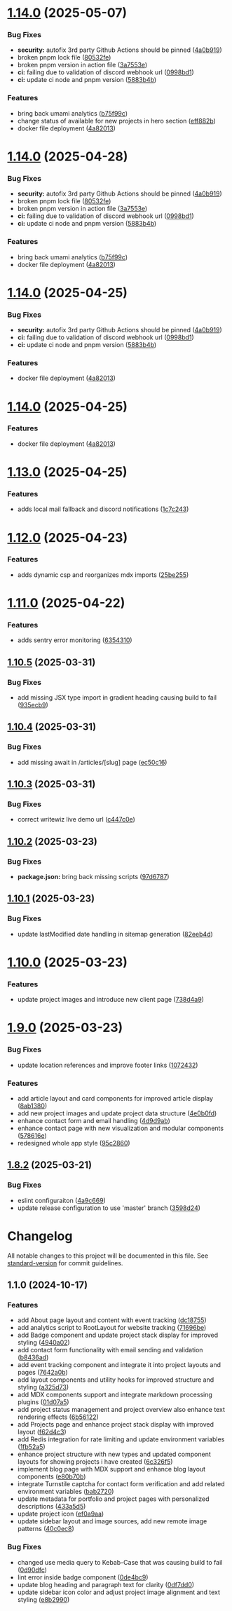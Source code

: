 # [1.14.0](https://github.com/Shironex/portfolio/compare/v1.13.0...v1.14.0) (2025-05-07)


### Bug Fixes

* **security:** autofix 3rd party Github Actions should be pinned ([4a0b919](https://github.com/Shironex/portfolio/commit/4a0b919578bad27d90d036869addab9d5cc93434))
* broken pnpm lock file ([80532fe](https://github.com/Shironex/portfolio/commit/80532feaabdddc271f3f7654fce376fc3a290b65))
* broken pnpm version in action file ([3a7553e](https://github.com/Shironex/portfolio/commit/3a7553e05e223b8b2936815d58a912f421751101))
* **ci:** failing due to validation of discord webhook url ([0998bd1](https://github.com/Shironex/portfolio/commit/0998bd156052260ffc4ceddb4ab81573000124e8))
* **ci:** update ci node and pnpm version ([5883b4b](https://github.com/Shironex/portfolio/commit/5883b4b8f6d34e9d54633cee774b46446da1656a))


### Features

* bring back umami analytics ([b75f99c](https://github.com/Shironex/portfolio/commit/b75f99c6891c0670a1a1625653fea6674caf7241))
* change status of available for new projects in hero section ([eff882b](https://github.com/Shironex/portfolio/commit/eff882baca7168b26899c152e739b19169612f99))
* docker file deployment ([4a82013](https://github.com/Shironex/portfolio/commit/4a82013961772c7024f46774013d90320cdd6afe))

# [1.14.0](https://github.com/Shironex/portfolio/compare/v1.13.0...v1.14.0) (2025-04-28)


### Bug Fixes

* **security:** autofix 3rd party Github Actions should be pinned ([4a0b919](https://github.com/Shironex/portfolio/commit/4a0b919578bad27d90d036869addab9d5cc93434))
* broken pnpm lock file ([80532fe](https://github.com/Shironex/portfolio/commit/80532feaabdddc271f3f7654fce376fc3a290b65))
* broken pnpm version in action file ([3a7553e](https://github.com/Shironex/portfolio/commit/3a7553e05e223b8b2936815d58a912f421751101))
* **ci:** failing due to validation of discord webhook url ([0998bd1](https://github.com/Shironex/portfolio/commit/0998bd156052260ffc4ceddb4ab81573000124e8))
* **ci:** update ci node and pnpm version ([5883b4b](https://github.com/Shironex/portfolio/commit/5883b4b8f6d34e9d54633cee774b46446da1656a))


### Features

* bring back umami analytics ([b75f99c](https://github.com/Shironex/portfolio/commit/b75f99c6891c0670a1a1625653fea6674caf7241))
* docker file deployment ([4a82013](https://github.com/Shironex/portfolio/commit/4a82013961772c7024f46774013d90320cdd6afe))

# [1.14.0](https://github.com/Shironex/portfolio/compare/v1.13.0...v1.14.0) (2025-04-25)


### Bug Fixes

* **security:** autofix 3rd party Github Actions should be pinned ([4a0b919](https://github.com/Shironex/portfolio/commit/4a0b919578bad27d90d036869addab9d5cc93434))
* **ci:** failing due to validation of discord webhook url ([0998bd1](https://github.com/Shironex/portfolio/commit/0998bd156052260ffc4ceddb4ab81573000124e8))
* **ci:** update ci node and pnpm version ([5883b4b](https://github.com/Shironex/portfolio/commit/5883b4b8f6d34e9d54633cee774b46446da1656a))


### Features

* docker file deployment ([4a82013](https://github.com/Shironex/portfolio/commit/4a82013961772c7024f46774013d90320cdd6afe))

# [1.14.0](https://github.com/Shironex/portfolio/compare/v1.13.0...v1.14.0) (2025-04-25)


### Features

* docker file deployment ([4a82013](https://github.com/Shironex/portfolio/commit/4a82013961772c7024f46774013d90320cdd6afe))

# [1.13.0](https://github.com/Shironex/portfolio/compare/v1.12.0...v1.13.0) (2025-04-25)


### Features

* adds local mail fallback and discord notifications ([1c7c243](https://github.com/Shironex/portfolio/commit/1c7c2432c0ef666e8d4376cb5b287f7610d68bd3))

# [1.12.0](https://github.com/Shironex/portfolio/compare/v1.11.0...v1.12.0) (2025-04-23)


### Features

* adds dynamic csp and reorganizes mdx imports ([25be255](https://github.com/Shironex/portfolio/commit/25be255e22c9a236afc1f6eba11d199d4ce39201))

# [1.11.0](https://github.com/Shironex/portfolio/compare/v1.10.5...v1.11.0) (2025-04-22)


### Features

* adds sentry error monitoring ([6354310](https://github.com/Shironex/portfolio/commit/6354310a45f3064631067dbe5053c9672fa29bd9))

## [1.10.5](https://github.com/Shironex/portfolio/compare/v1.10.4...v1.10.5) (2025-03-31)


### Bug Fixes

* add missing JSX type import in gradient heading causing build to fail ([935ecb9](https://github.com/Shironex/portfolio/commit/935ecb9dc5dae6f62ef3930763ffa92c3f862790))

## [1.10.4](https://github.com/Shironex/portfolio/compare/v1.10.3...v1.10.4) (2025-03-31)


### Bug Fixes

* add missing await in /articles/[slug] page ([ec50c16](https://github.com/Shironex/portfolio/commit/ec50c16a3b377c1c8c6792ab2a86504063b9502e))

## [1.10.3](https://github.com/Shironex/portfolio/compare/v1.10.2...v1.10.3) (2025-03-31)


### Bug Fixes

* correct writewiz live demo url ([c447c0e](https://github.com/Shironex/portfolio/commit/c447c0e3f786b7a7f88c34ecc332e8b0bf186057))

## [1.10.2](https://github.com/Shironex/portfolio/compare/v1.10.1...v1.10.2) (2025-03-23)


### Bug Fixes

* **package.json:** bring back missing scripts ([97d6787](https://github.com/Shironex/portfolio/commit/97d6787f48a59d42749296d8a8495290849baa56))

## [1.10.1](https://github.com/Shironex/portfolio/compare/v1.10.0...v1.10.1) (2025-03-23)


### Bug Fixes

* update lastModified date handling in sitemap generation ([82eeb4d](https://github.com/Shironex/portfolio/commit/82eeb4d25c002f0074949a5182c6028cc2a2f179))

# [1.10.0](https://github.com/Shironex/portfolio/compare/v1.9.0...v1.10.0) (2025-03-23)


### Features

* update project images and introduce new client page ([738d4a9](https://github.com/Shironex/portfolio/commit/738d4a99b0c13c7c91c9a6b8e6631bbe94144d49))

# [1.9.0](https://github.com/Shironex/portfolio/compare/v1.8.2...v1.9.0) (2025-03-23)


### Bug Fixes

* update location references and improve footer links ([1072432](https://github.com/Shironex/portfolio/commit/107243241375d33341051b87e66111822155cc1e))


### Features

* add article layout and card components for improved article display ([8ab1380](https://github.com/Shironex/portfolio/commit/8ab1380ef6534bb0ac8352531b5b890e9d978a5b))
* add new project images and update project data structure ([4e0b0fd](https://github.com/Shironex/portfolio/commit/4e0b0fd9e54c409471e78b75e45a5fdaf0d74dd2))
* enhance contact form and email handling ([4d9d9ab](https://github.com/Shironex/portfolio/commit/4d9d9abd267b1806a9b5094f5784b013f7f22372))
* enhance contact page with new visualization and modular components ([578616e](https://github.com/Shironex/portfolio/commit/578616edde8bdc5d61706ecfe0661dc760fe8092))
* redesigned whole app style ([95c2860](https://github.com/Shironex/portfolio/commit/95c286062721204973ed3e0d582f72c1c61dcdc3))

## [1.8.2](https://github.com/Shironex/portfolio/compare/v1.8.1...v1.8.2) (2025-03-21)


### Bug Fixes

* eslint configuraiton ([4a9c669](https://github.com/Shironex/portfolio/commit/4a9c6694bfed2e5bb255b3923113077fc83818fb))
* update release configuration to use 'master' branch ([3598d24](https://github.com/Shironex/portfolio/commit/3598d24d290c24b00d05357f1092ac799d010716))

# Changelog

All notable changes to this project will be documented in this file. See [standard-version](https://github.com/conventional-changelog/standard-version) for commit guidelines.

## 1.1.0 (2024-10-17)

### Features

- add About page layout and content with event tracking ([dc18755](https://github.com/Shironex/portfolio/commit/dc187553ae701f7e156ee1336421492ff0e4021f))
- add analytics script to RootLayout for website tracking ([71696be](https://github.com/Shironex/portfolio/commit/71696be28a266a0d969a6b7b09cb0b304e12f8ad))
- add Badge component and update project stack display for improved styling ([4940a02](https://github.com/Shironex/portfolio/commit/4940a02d64644e25fc0b8e2865e982526d796aef))
- add contact form functionality with email sending and validation ([b8436ad](https://github.com/Shironex/portfolio/commit/b8436adc54e73d35cde35c7fd8896e52755f9b5a))
- add event tracking component and integrate it into project layouts and pages ([7642a0b](https://github.com/Shironex/portfolio/commit/7642a0b13dec0318f7a6cb8695052a5f837b05c7))
- add layout components and utility hooks for improved structure and styling ([a325d73](https://github.com/Shironex/portfolio/commit/a325d7398bd009f44a7711e60993cf19e0180233))
- add MDX components support and integrate markdown processing plugins ([01d07a5](https://github.com/Shironex/portfolio/commit/01d07a538167de69ced752b0d132c527391365ab))
- add project status management and project overview also enhance text rendering effects ([6b56122](https://github.com/Shironex/portfolio/commit/6b5612208ad7ff56bf0906043d4ad407b2a3c651))
- add Projects page and enhance project stack display with improved layout ([f62d4c3](https://github.com/Shironex/portfolio/commit/f62d4c39478de37ab57193cb5d2a9775edd3790d))
- add Redis integration for rate limiting and update environment variables ([1fb52a5](https://github.com/Shironex/portfolio/commit/1fb52a5757b333025a73cdf8d7c1cbfdddf1ff49))
- enhance project structure with new types and updated component layouts for showing projects i have created ([6c326f5](https://github.com/Shironex/portfolio/commit/6c326f5c22c3a5f3c9b90375e83dc0b2db21020f))
- implement blog page with MDX support and enhance blog layout components ([e80b70b](https://github.com/Shironex/portfolio/commit/e80b70b318972b717f39e6b12326d065fd3d5a15))
- integrate Turnstile captcha for contact form verification and add related environment variables ([bab2720](https://github.com/Shironex/portfolio/commit/bab27203a866f8620bfadf7550dbb6406d08647b))
- update metadata for portfolio and project pages with personalized descriptions ([433a5d5](https://github.com/Shironex/portfolio/commit/433a5d5fb1e0c06486a4c3afba9113326905b123))
- update project icon ([ef0a9aa](https://github.com/Shironex/portfolio/commit/ef0a9aac42fb69512b0fe327bf34f31da79f9e33))
- update sidebar layout and image sources, add new remote image patterns ([40c0ec8](https://github.com/Shironex/portfolio/commit/40c0ec819371c178e446761caf6014b61bb905f9))

### Bug Fixes

- changed use media query to Kebab-Case that was causing build to fail ([0d90dfc](https://github.com/Shironex/portfolio/commit/0d90dfc1b5d556c27689a4479886a5ff1c1c1e60))
- lint error inside badge component ([0de4bc9](https://github.com/Shironex/portfolio/commit/0de4bc9a642daa11d091a17a2dc490f2dbe696af))
- update blog heading and paragraph text for clarity ([0df7dd0](https://github.com/Shironex/portfolio/commit/0df7dd0b24959927426ab12f05f6cf53dbe4662b))
- update sidebar icon color and adjust project image alignment and text styling ([e8b2990](https://github.com/Shironex/portfolio/commit/e8b2990dcaaa8ed4abaa144e8e32d377bace430e))
